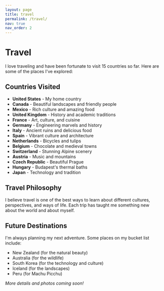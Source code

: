 ```yaml
---
layout: page
title: travel
permalink: /travel/
nav: true
nav_order: 2
---
```


# Travel

I love traveling and have been fortunate to visit 15 countries so far. Here are some of the places I've explored:

## Countries Visited

- **United States** - My home country
- **Canada** - Beautiful landscapes and friendly people
- **Mexico** - Rich culture and amazing food
- **United Kingdom** - History and academic traditions
- **France** - Art, culture, and cuisine
- **Germany** - Engineering marvels and history
- **Italy** - Ancient ruins and delicious food
- **Spain** - Vibrant culture and architecture
- **Netherlands** - Bicycles and tulips
- **Belgium** - Chocolate and medieval towns
- **Switzerland** - Stunning Alpine scenery
- **Austria** - Music and mountains
- **Czech Republic** - Beautiful Prague
- **Hungary** - Budapest's thermal baths
- **Japan** - Technology and tradition

## Travel Philosophy

I believe travel is one of the best ways to learn about different cultures, perspectives, and ways of life. Each trip has taught me something new about the world and about myself.

## Future Destinations

I'm always planning my next adventure. Some places on my bucket list include:
- New Zealand (for the natural beauty)
- Australia (for the wildlife)
- South Korea (for the technology and culture)
- Iceland (for the landscapes)
- Peru (for Machu Picchu)

*More details and photos coming soon!*
